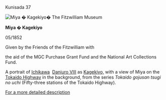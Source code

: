 Kunisada 37

![Miya � Kagekiyo](kunisada/P.60-1999.jpg)� The Fitzwilliam Museum



**Miya � Kagekiyo**

05/1852

Given by the Friends of the Fitzwilliam with

the aid of the MGC Purchase Grant Fund and the National Art Collections Fund.

A portrait of [Ichikawa](/exhibition/group-12)  [Danjuro VIII](/themes/ichikawa-danjuro-VIII) as [Kagekiyo,](/exhibition/group-14) with a view of Miya on the [Tokaido Highway](/exhibition/group-1) in the background, from the series _Tokaido gojusan tsugi no uchi_ (Fifty-three stations of the Tokaido Highway).

[For a more detailed description](../textp60.htm)
